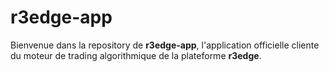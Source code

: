 # r3edge-app
Bienvenue dans la repository de **r3edge-app**, l'application officielle cliente du moteur de trading algorithmique de la plateforme **r3edge**.
